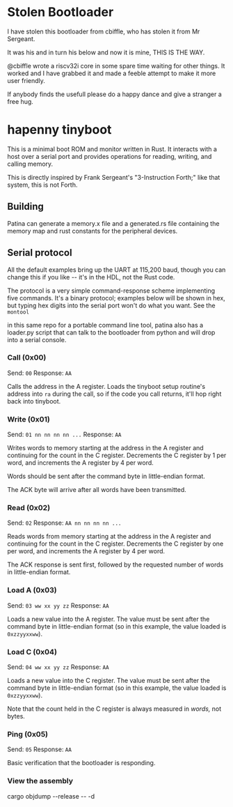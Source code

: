 # Stolen Bootloader

I have stolen this bootloader from cbiffle, who has stolen it from Mr Sergeant.

It was his and in turn his below and now it is mine, THIS IS THE WAY.

@cbiffle wrote a riscv32i core in some spare time waiting for other things.
It worked and I have grabbed it and made a feeble attempt to make it more user friendly.

If anybody finds the usefull please do a happy dance and give a stranger a free hug.

# hapenny tinyboot

This is a minimal boot ROM and monitor written in Rust. It interacts with a host
over a serial port and provides operations for reading, writing, and calling
memory.

This is directly inspired by Frank Sergeant's "3-Instruction Forth;" like that
system, this is not Forth.

## Building

Patina can generate a memory.x file and a generated.rs file containing the memory map and rust constants for the peripheral devices. 

## Serial protocol

All the default examples bring up the UART at 115,200 baud, though you can
change this if you like -- it's in the HDL, not the Rust code.

The protocol is a very simple command-response scheme implementing five
commands. It's a binary protocol; examples below will be shown in hex, but
typing hex digits into the serial port won't do what you want. See the `montool`

in this same repo for a portable command line tool, patina also has a loader.py script that can talk to the bootloader from python and will drop into a serial console.

### Call (0x00)

Send: `00`
Response: `AA`

Calls the address in the A register. Loads the tinyboot setup routine's address
into `ra` during the call, so if the code you call returns, it'll hop right back
into tinyboot.

### Write (0x01)

Send: `01 nn nn nn nn ...`
Response: `AA`

Writes words to memory starting at the address in the A register and continuing
for the count in the C register. Decrements the C register by 1 per word, and
increments the A register by 4 per word.

Words should be sent after the command byte in little-endian format.

The ACK byte will arrive after all words have been transmitted.

### Read (0x02)

Send: `02`
Response: `AA nn nn nn nn ...`

Reads words from memory starting at the address in the A register and continuing
for the count in the C register. Decrements the C register by one per word, and
increments the A register by 4 per word.

The ACK response is sent first, followed by the requested number of words in
little-endian format.

### Load A (0x03)

Send: `03 ww xx yy zz`
Response: `AA`

Loads a new value into the A register. The value must be sent after the command
byte in little-endian format (so in this example, the value loaded is
`0xzzyyxxww`).

### Load C (0x04)

Send: `04 ww xx yy zz`
Response: `AA`

Loads a new value into the C register. The value must be sent after the command
byte in little-endian format (so in this example, the value loaded is
`0xzzyyxxww`).

Note that the count held in the C register is always measured in _words,_ not
bytes.

### Ping (0x05)

Send: `05`
Response: `AA`

Basic verification that the bootloader is responding.

### View the assembly

cargo objdump --release  -- -d
